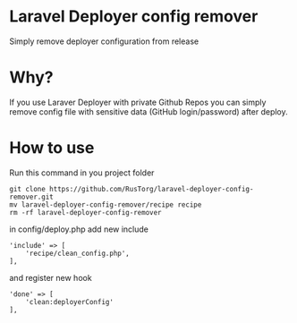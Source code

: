 # Laravel Deployer config remover
Simply remove deployer configuration from release

# Why?

If you use Laraver Deployer with private Github Repos you can simply remove config file with sensitive data (GitHub login/password) after deploy.

# How to use

Run this command in you project folder

```
git clone https://github.com/RusTorg/laravel-deployer-config-remover.git
mv laravel-deployer-config-remover/recipe recipe
rm -rf laravel-deployer-config-remover
```

in config/deploy.php add new include

```
'include' => [
    'recipe/clean_config.php',
],
```

and register new hook

```
'done' => [
    'clean:deployerConfig'
],
```